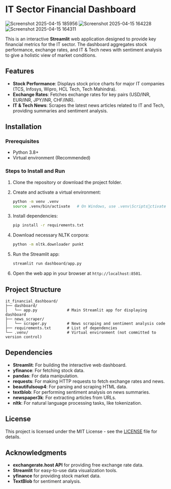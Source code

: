 
# IT Sector Financial Dashboard

![Screenshot 2025-04-15 185956](https://github.com/user-attachments/assets/5aa94a7b-c1c8-4da5-b721-5ef4ed5935a4)
![Screenshot 2025-04-15 164228](https://github.com/user-attachments/assets/a271d8ec-e8e4-44ba-8beb-5899a7bc9070)
![Screenshot 2025-04-15 164311](https://github.com/user-attachments/assets/e7f08539-7188-4272-bc68-11b1f33ffa0a)

This is an interactive **Streamlit** web application designed to provide key financial metrics for the IT sector. The dashboard aggregates stock performance, exchange rates, and IT & Tech news with sentiment analysis to give a holistic view of market conditions.

## Features
- **Stock Performance**: Displays stock price charts for major IT companies (TCS, Infosys, Wipro, HCL Tech, Tech Mahindra).
- **Exchange Rates**: Fetches exchange rates for key pairs (USD/INR, EUR/INR, JPY/INR, CHF/INR).
- **IT & Tech News**: Scrapes the latest news articles related to IT and Tech, providing summaries and sentiment analysis.

## Installation

### Prerequisites

- Python 3.8+
- Virtual environment (Recommended)

### Steps to Install and Run

1. Clone the repository or download the project folder.
   
2. Create and activate a virtual environment:
   ```bash
   python -m venv .venv
   source .venv/bin/activate   # On Windows, use .venv\Scriptsctivate
   ```

3. Install dependencies:
   ```bash
   pip install -r requirements.txt
   ```

4. Download necessary NLTK corpora:
   ```bash
   python -m nltk.downloader punkt
   ```

5. Run the Streamlit app:
   ```bash
   streamlit run dashboard/app.py
   ```

6. Open the web app in your browser at `http://localhost:8501`.

## Project Structure

```
it_financial_dashboard/
├── dashboard/
│   └── app.py             # Main Streamlit app for displaying dashboard
├── news_scraper/
│   └── scraper.py         # News scraping and sentiment analysis code
├── requirements.txt       # List of dependencies
└── .venv/                 # Virtual environment (not committed to version control)
```

## Dependencies

- **Streamlit**: For building the interactive web dashboard.
- **yfinance**: For fetching stock data.
- **pandas**: For data manipulation.
- **requests**: For making HTTP requests to fetch exchange rates and news.
- **beautifulsoup4**: For parsing and scraping HTML data.
- **textblob**: For performing sentiment analysis on news summaries.
- **newspaper3k**: For extracting articles from URLs.
- **nltk**: For natural language processing tasks, like tokenization.

## License

This project is licensed under the MIT License - see the [LICENSE](LICENSE) file for details.

## Acknowledgments

- **exchangerate.host API** for providing free exchange rate data.
- **Streamlit** for easy-to-use data visualization tools.
- **yfinance** for providing stock market data.
- **TextBlob** for sentiment analysis.
